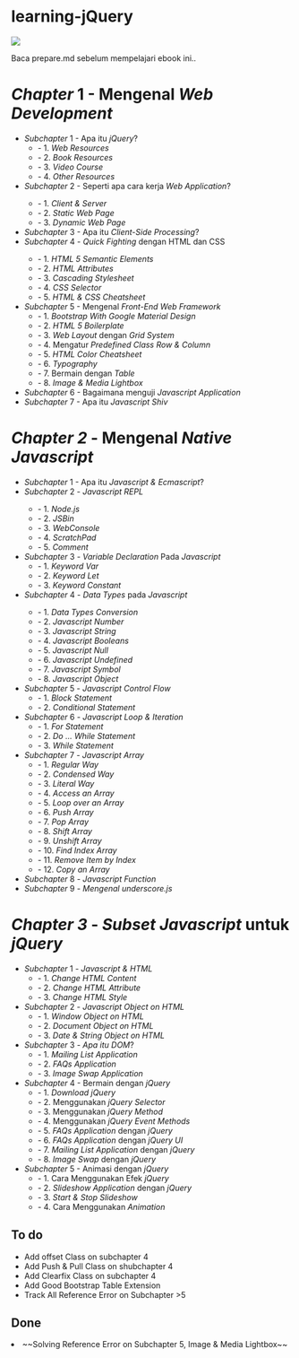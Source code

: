 # learning-jQuery
<img src ="https://github.com/PUSRISTEK/learning-jQuery/blob/master/images/cover.jpg">
<p>Baca prepare.md sebelum mempelajari ebook ini..</p>

<h1><i>Chapter</i> 1 - Mengenal <i>Web Development</i></h1>
<ul>
<li><i>Subchapter</i> 1 - Apa itu <i>jQuery</i>?
<ul>
<li> - 1. <i>Web Resources</i></li>
<li> - 2. <i>Book Resources</i></li>
<li> - 3. <i>Video Course</i></li>
<li> - 4. <i>Other Resources</i></li>
</ul>
</li>
<li><i>Subchapter</i> 2 - Seperti apa cara kerja <i>Web Application</i>?</li>
<ul>
<li> - 1. <i>Client & Server</i></li>
<li> - 2. <i>Static Web Page</i></li>
<li> - 3. <i>Dynamic Web Page</i></li>
</ul>
<li><i>Subchapter</i> 3 - Apa itu <i>Client-Side Processing</i>?</li>
<li><i>Subchapter</i> 4 - <i>Quick Fighting</i> dengan HTML dan CSS</li>
<ul>
<li> - 1. <i>HTML 5 Semantic Elements</i></li>
<li> - 2. <i>HTML Attributes</i></li>
<li> - 3. <i>Cascading Stylesheet</i></li>
<li> - 4. <i>CSS Selector</i></li>
<li> - 5. <i>HTML & CSS Cheatsheet</i></li>
</ul>
<li><i>Subchapter</i> 5 - Mengenal <i>Front-End Web Framework</i><ul>
<li> - 1. <i>Bootstrap With Google Material Design</i></li>
<li> - 2. <i>HTML 5 Boilerplate</i></li>
<li> - 3. <i>Web Layout</i> dengan <i>Grid System</i></li>
<li> - 4. Mengatur <i>Predefined Class Row & Column</i></li>
<li> - 5. <i>HTML Color Cheatsheet</i></li>
<li> - 6. <i>Typography</i></li>
<li> - 7. Bermain dengan <i>Table</i></li>
<li> - 8. <i>Image & Media Lightbox</i></li>
</li></ul>
<li><i>Subchapter</i> 6 - Bagaimana menguji <i>Javascript Application</i></li>
<li><i>Subchapter</i> 7 - Apa itu <i>Javascript Shiv</i></li>
</ul>
<h1><i>Chapter 2</i> - Mengenal <i>Native Javascript</i></h1>
<ul>
<li><i>Subchapter</i> 1 - Apa itu <i>Javascript & Ecmascript</i>?</li>
<li><i>Subchapter</i> 2 - <i>Javascript REPL</i></li>
<ul>
<li> - 1. <i>Node.js</i></li>
<li> - 2. <i>JSBin</i></li>
<li> - 3. <i>WebConsole</i></li>
<li> - 4. <i>ScratchPad</i></li>
<li> - 5. <i>Comment</i></li>
</ul>
<li><i>Subchapter</i> 3 - <i>Variable Declaration</i> Pada <i>Javascript</i>
<ul>
<li> - 1. <i>Keyword Var</i></li>
<li> - 2. <i>Keyword Let</i></li>
<li> - 3. <i>Keyword Constant</i></li>
</ul>
<li><i>Subchapter</i> 4 - <i>Data Types</i> pada <i>Javascript</i></li>
<ul>
<li> - 1. <i>Data Types Conversion</i></li>
<li> - 2. <i>Javascript Number</i></li>
<li> - 3. <i>Javascript String</i></li>
<li> - 4. <i>Javascript Booleans</i></li>
<li> - 5. <i>Javascript Null</i></li>
<li> - 6. <i>Javascript Undefined</i></li>
<li> - 7. <i>Javascript Symbol</i></li>
<li> - 8. <i>Javascript Object</i></li>
</ul>
<li><i>Subchapter</i> 5 - <i>Javascript Control Flow</i>
<ul>
<li> - 1. <i>Block Statement</i></li>
<li> - 2. <i>Conditional Statement</i></li>
</ul>
</li>
<li><i>Subchapter</i> 6 - <i>Javascript Loop & Iteration</i>
<ul>
<li> - 1. <i>For Statement</i></li>
<li> - 2. <i>Do ... While Statement</i></li>
<li> - 3. <i>While Statement</i></li>
</ul>
</li>
<li><i>Subchapter</i> 7 - <i>Javascript Array</i>
<ul>
<li> - 1. <i>Regular Way</i></li>
<li> - 2. <i>Condensed Way</i></li>
<li> - 3. <i>Literal Way</i></li>
<li> - 4. <i>Access an Array</i></li>
<li> - 5. <i>Loop over an Array</i></li>
<li> - 6. <i>Push Array</i></li>
<li> - 7. <i>Pop Array</i></li>
<li> - 8. <i>Shift Array</i></li>
<li> - 9. <i>Unshift Array</i></li>
<li> - 10. <i>Find Index Array</i></li>
<li> - 11. <i>Remove Item by Index</i></li>
<li> - 12. <i>Copy an Array</i></li>
</ul>
</li>
<li><i>Subchapter</i> 8 - <i>Javascript Function</i></li>
<li><i>Subchapter</i> 9 - <i>Mengenal underscore.js</i></li>
</ul>
<h1><i>Chapter 3</i> - <i>Subset Javascript</i> untuk <i>jQuery</i></h1>
<ul>
<li><i>Subchapter</i> 1 - <i>Javascript & HTML</i>
<ul>
<li> - 1. <i>Change HTML Content</i></li>
<li> - 2. <i>Change HTML Attribute</i></li>
<li> - 3. <i>Change HTML Style</i></li>
</ul>
</li>
<li><i>Subchapter</i> 2 - <i>Javascript Object on HTML</i>
<ul>
<li> - 1. <i>Window Object on HTML</i></li>
<li> - 2. <i>Document Object on HTML</i></li>
<li> - 3. <i>Date & String Object on HTML</i></li>
</ul>
</li>
<li><i>Subchapter</i> 3 - <i>Apa itu DOM</i>?
<ul>
<li> - 1. <i>Mailing List Application</i></li>
<li> - 2. <i>FAQs Application</i></li>
<li> - 3. <i>Image Swap Application</i></li>
</ul>
</li>
<li><i>Subchapter</i> 4 - Bermain dengan <i>jQuery</i>
<ul>
<li> - 1. <i>Download jQuery</i> </li>
<li> - 2. Menggunakan <i>jQuery Selector</i> </li>
<li> - 3. Menggunakan <i>jQuery Method</i> </li>
<li> - 4. Menggunakan <i>jQuery Event Methods</i> </li>
<li> - 5. <i>FAQs Application</i> dengan <i>jQuery</i> </li>
<li> - 6. <i>FAQs Application</i> dengan <i>jQuery UI</i> </li>
<li> - 7. <i>Mailing List Application</i> dengan <i>jQuery</i> </li>
<li> - 8. <i>Image Swap</i> dengan <i>jQuery</i> </li>
</ul>
</li>
<li><i>Subchapter</i> 5 - Animasi dengan <i>jQuery</i>
<ul>
<li> - 1. Cara Menggunakan Efek <i>jQuery</i></li>
<li> - 2. <i>Slideshow Application</i> dengan <i>jQuery</i></li>
<li> - 3. <i>Start & Stop Slideshow</i></li>
<li> - 4. Cara Menggunakan <i>Animation</i></li>
</ul>
</li>
</ul>

## To do
<ul>
<li>Add offset Class on subchapter 4</li>
<li>Add Push & Pull Class on shubchapter 4</li>
<li>Add Clearfix Class on subchapter 4</li>
<li>Add Good Bootstrap Table Extension</li>
<li>Track All Reference Error on Subchapter >5</li>
</ul>

## Done

<li>~~Solving Reference Error on Subchapter 5, Image & Media Lightbox~~</li>
